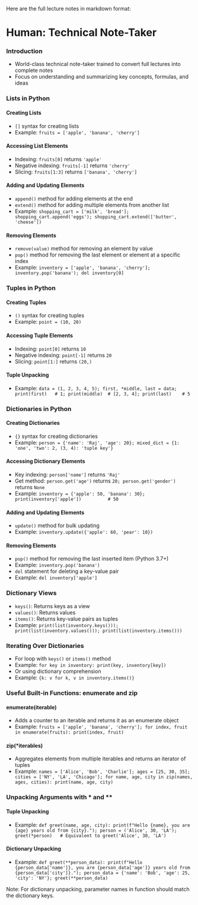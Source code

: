 Here are the full lecture notes in markdown format:

**Human: Technical Note-Taker**
=============================

### Introduction

* World-class technical note-taker trained to convert full lectures into complete notes
* Focus on understanding and summarizing key concepts, formulas, and ideas

### Lists in Python

#### Creating Lists

* `[]` syntax for creating lists
* Example: `fruits = ['apple', 'banana', 'cherry']`

#### Accessing List Elements

* Indexing: `fruits[0]` returns `'apple'`
* Negative indexing: `fruits[-1]` returns `'cherry'`
* Slicing: `fruits[1:3]` returns `['banana', 'cherry']`

#### Adding and Updating Elements

* `append()` method for adding elements at the end
* `extend()` method for adding multiple elements from another list
* Example: `shopping_cart = ['milk', 'bread']; shopping_cart.append('eggs'); shopping_cart.extend(['butter', 'cheese'])`

#### Removing Elements

* `remove(value)` method for removing an element by value
* `pop()` method for removing the last element or element at a specific index
* Example: `inventory = ['apple', 'banana', 'cherry']; inventory.pop('banana'); del inventory[0]`

### Tuples in Python

#### Creating Tuples

* `()` syntax for creating tuples
* Example: `point = (10, 20)`

#### Accessing Tuple Elements

* Indexing: `point[0]` returns `10`
* Negative indexing: `point[-1]` returns `20`
* Slicing: `point[1:]` returns `(20,)`

#### Tuple Unpacking

* Example: `data = (1, 2, 3, 4, 5); first, *middle, last = data; print(first)   # 1; print(middle)  # [2, 3, 4]; print(last)    # 5`

### Dictionaries in Python

#### Creating Dictionaries

* `{}` syntax for creating dictionaries
* Example: `person = {'name': 'Raj', 'age': 20}; mixed_dict = {1: 'one', 'two': 2, (3, 4): 'tuple key'}`

#### Accessing Dictionary Elements

* Key indexing: `person['name']` returns `'Raj'`
* Get method: `person.get('age')` returns `20; person.get('gender')` returns `None`
* Example: `inventory = {'apple': 50, 'banana': 30}; print(inventory['apple'])          # 50`

#### Adding and Updating Elements

* `update()` method for bulk updating
* Example: `inventory.update({'apple': 60, 'pear': 10})`

#### Removing Elements

* `pop()` method for removing the last inserted item (Python 3.7+)
* Example: `inventory.pop('banana')`
* `del` statement for deleting a key-value pair
* Example: `del inventory['apple']`

### Dictionary Views

* `keys()`: Returns keys as a view
* `values()`: Returns values
* `items()`: Returns key-value pairs as tuples
* Example: `print(list(inventory.keys())); print(list(inventory.values())); print(list(inventory.items()))`

### Iterating Over Dictionaries

* For loop with `keys()` or `items()` method
* Example: `for key in inventory: print(key, inventory[key])`
* Or using dictionary comprehension
* Example: `{k: v for k, v in inventory.items()}`

### Useful Built-in Functions: enumerate and zip

#### enumerate(iterable)

* Adds a counter to an iterable and returns it as an enumerate object
* Example: `fruits = ['apple', 'banana', 'cherry']; for index, fruit in enumerate(fruits): print(index, fruit)`

#### zip(*iterables)

* Aggregates elements from multiple iterables and returns an iterator of tuples
* Example: `names = ['Alice', 'Bob', 'Charlie']; ages = [25, 30, 35]; cities = ['NY', 'LA', 'Chicago']; for name, age, city in zip(names, ages, cities): print(name, age, city)`

### Unpacking Arguments with * and **

#### Tuple Unpacking

* Example: `def greet(name, age, city): print(f"Hello {name}, you are {age} years old from {city}."); person = ('Alice', 30, 'LA'); greet(*person)   # Equivalent to greet('Alice', 30, 'LA')`

#### Dictionary Unpacking

* Example: `def greet(**person_data): print(f"Hello {person_data['name']}, you are {person_data['age']} years old from {person_data['city']}."); person_data = {'name': 'Bob', 'age': 25, 'city': 'NY'}; greet(**person_data)`

Note: For dictionary unpacking, parameter names in function should match the dictionary keys.